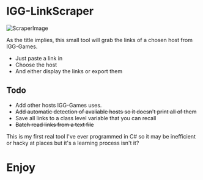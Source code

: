 # IGG-LinkScraper

![ScraperImage](https://i.imgur.com/0obI0fF.png "Screenshot")

As the title implies, this small tool will grab the links of a chosen host from IGG-Games.
* Just paste a link in
* Choose the host
* And either display the links or export them

## Todo
* Add other hosts IGG-Games uses.
* ~~Add automatic detection of avaliable hosts so it doesn't print all of them~~
* Save all links to a class level variable that you can recall
* ~~Batch read links from a text file~~

This is my first real tool I've ever programmed in C# so it may be inefficient or hacky at places but it's a learning process isn't it?

# Enjoy
